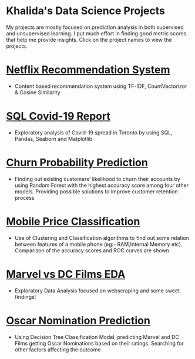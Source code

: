 # Khalida's Data Science Projects
My projects are mostly focused on prediction analysis in both supervised and unsupervised learning. I put much effort in finding good metric scores that help me provide insights. Click on the project names to view the projects.

# [Netflix Recommendation System](https://github.com/kshuravi/Netflix_Recommendation_Model/blob/main/Netflix_Recommendation_Model.ipynb)
* Content based recommendation system using TF-IDF, CountVectorizor & Cosine Similarity

# [SQL Covid-19 Report](https://github.com/kshuravi/SQL_Covid_19_Report/blob/main/SQL_Covid_19_Report.ipynb)
* Exploratory analysis of Covid-19 spread in Toronto by using SQL, Pandas, Seaborn and Matplotlib

# [Churn Probability Prediction](https://github.com/kshuravi/Credit_Card_Churn_Prediction/blob/main/Churn_Probability_Prediction.ipynb)
* Finding out existing customers’ likelihood to churn their accounts by using Random Forest with the highest accuracy score among four other models. Providing possible solutions to improve customer retention process

# [Mobile Price Classification](https://github.com/kshuravi/Mobile_Price_Classification/blob/main/Mobile_Price_Classification.ipynb)
* Use of Clustering and Classification algorithms to find out some relation between features of a mobile phone (eg:- RAM,Internal Memory etc). Comparison of the accuracy scores and ROC curves are shown

# [Marvel vs DC Films EDA](https://github.com/kshuravi/Marvel_vs_DC_Film_EDA/blob/main/Marvel_vs_DC_Film_EDA.ipynb)
* Exploratory Data Analysis focused on webscraping and some sweet findings!


# [Oscar Nomination Prediction](https://github.com/kshuravi/Oscar_Nomination_Prediction_Model/blob/main/Oscar_Nomination_Prediction.ipynb)
* Using Decision Tree Classification Model, predicting Marvel and DC Films getting Oscar Nominations based on their ratings. Searching for other factors affecting the outcome
